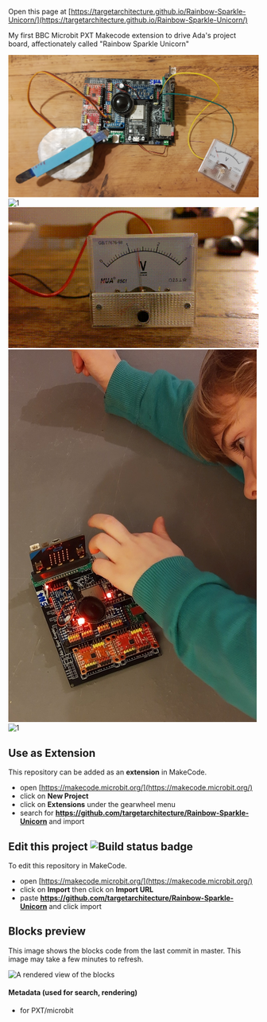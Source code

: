 Open this page at [https://targetarchitecture.github.io/Rainbow-Sparkle-Unicorn/](https://targetarchitecture.github.io/Rainbow-Sparkle-Unicorn/)

My first BBC Microbit PXT Makecode extension to drive Ada's project board, affectionately called "Rainbow Sparkle Unicorn"

![1](images/IMG_20201125_002825078.jpg)
![1](images/20201121_183850-ANIMATION.gif)
![1](images/DAC%20Example.gif)
![1](images/IMG_20201124_183548804.jpg)
![1](images/IMG_20201130_002311794_BURST000_COVER-ANIMATION.gif)


## Use as Extension

This repository can be added as an **extension** in MakeCode.

* open [https://makecode.microbit.org/](https://makecode.microbit.org/)
* click on **New Project**
* click on **Extensions** under the gearwheel menu
* search for **https://github.com/targetarchitecture/Rainbow-Sparkle-Unicorn** and import

## Edit this project ![Build status badge](https://github.com/targetarchitecture/Rainbow-Sparkle-Unicorn/workflows/MakeCode/badge.svg)

To edit this repository in MakeCode.

* open [https://makecode.microbit.org/](https://makecode.microbit.org/)
* click on **Import** then click on **Import URL**
* paste **https://github.com/targetarchitecture/Rainbow-Sparkle-Unicorn** and click import

## Blocks preview

This image shows the blocks code from the last commit in master.
This image may take a few minutes to refresh.

![A rendered view of the blocks](https://github.com/targetarchitecture/Rainbow-Sparkle-Unicorn/raw/master/.github/makecode/blocks.png)

#### Metadata (used for search, rendering)

* for PXT/microbit
<script src="https://makecode.com/gh-pages-embed.js"></script><script>makeCodeRender("{{ site.makecode.home_url }}", "{{ site.github.owner_name }}/{{ site.github.repository_name }}");</script>
